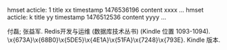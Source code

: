 hmset acticle: 1 title xx timestamp 1476536196 content xxxx 
... 
hmset acticle: k title yy timestamp 1476512536 content yyyy 
...

付磊; 张益军. Redis开发与运维 (数据库技术丛书) (Kindle 位置 1093-1094). \x{673A}\x{68B0}\x{5DE5}\x{4E1A}\x{51FA}\x{7248}\x{793E}. Kindle 版本. 